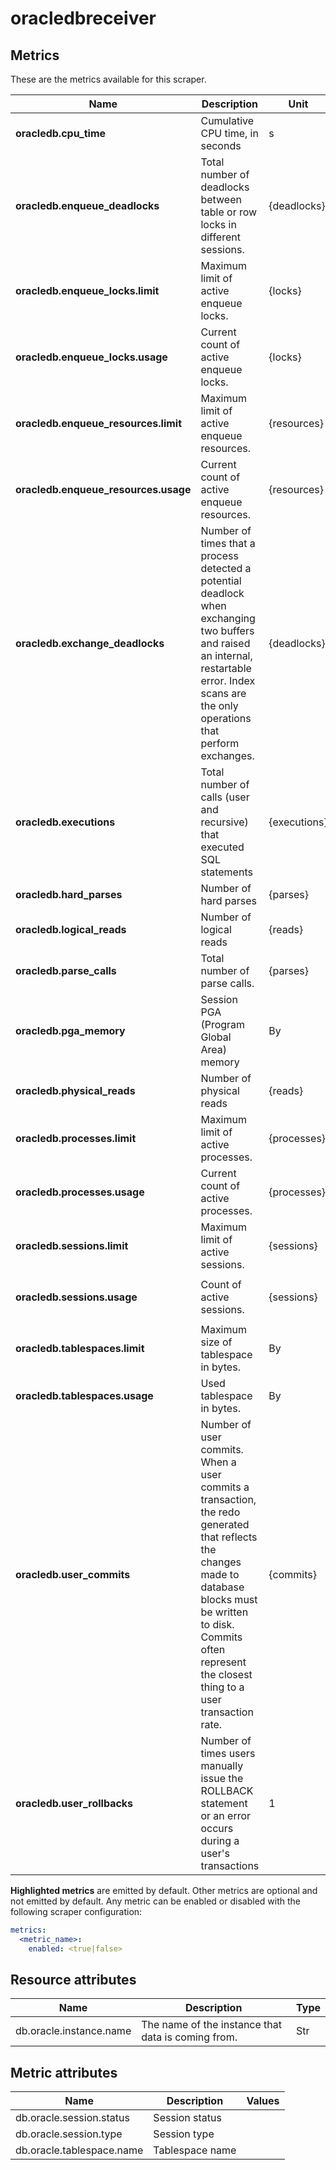 [comment]: <> (Code generated by mdatagen. DO NOT EDIT.)

# oracledbreceiver

## Metrics

These are the metrics available for this scraper.

| Name | Description | Unit | Type | Attributes |
| ---- | ----------- | ---- | ---- | ---------- |
| **oracledb.cpu_time** | Cumulative CPU time, in seconds | s | Sum(Double) | <ul> </ul> |
| **oracledb.enqueue_deadlocks** | Total number of deadlocks between table or row locks in different sessions. | {deadlocks} | Sum(Int) | <ul> </ul> |
| **oracledb.enqueue_locks.limit** | Maximum limit of active enqueue locks. | {locks} | Gauge(Int) | <ul> </ul> |
| **oracledb.enqueue_locks.usage** | Current count of active enqueue locks. | {locks} | Gauge(Int) | <ul> </ul> |
| **oracledb.enqueue_resources.limit** | Maximum limit of active enqueue resources. | {resources} | Gauge(Int) | <ul> </ul> |
| **oracledb.enqueue_resources.usage** | Current count of active enqueue resources. | {resources} | Gauge(Int) | <ul> </ul> |
| **oracledb.exchange_deadlocks** | Number of times that a process detected a potential deadlock when exchanging two buffers and raised an internal, restartable error. Index scans are the only operations that perform exchanges. | {deadlocks} | Sum(Int) | <ul> </ul> |
| **oracledb.executions** | Total number of calls (user and recursive) that executed SQL statements | {executions} | Sum(Int) | <ul> </ul> |
| **oracledb.hard_parses** | Number of hard parses | {parses} | Sum(Int) | <ul> </ul> |
| **oracledb.logical_reads** | Number of logical reads | {reads} | Sum(Int) | <ul> </ul> |
| **oracledb.parse_calls** | Total number of parse calls. | {parses} | Sum(Int) | <ul> </ul> |
| **oracledb.pga_memory** | Session PGA (Program Global Area) memory | By | Sum(Int) | <ul> </ul> |
| **oracledb.physical_reads** | Number of physical reads | {reads} | Sum(Int) | <ul> </ul> |
| **oracledb.processes.limit** | Maximum limit of active processes. | {processes} | Gauge(Int) | <ul> </ul> |
| **oracledb.processes.usage** | Current count of active processes. | {processes} | Gauge(Int) | <ul> </ul> |
| **oracledb.sessions.limit** | Maximum limit of active sessions. | {sessions} | Gauge(Int) | <ul> </ul> |
| **oracledb.sessions.usage** | Count of active sessions. | {sessions} | Gauge(Int) | <ul> <li>db.oracle.session.type</li> <li>db.oracle.session.status</li> </ul> |
| **oracledb.tablespaces.limit** | Maximum size of tablespace in bytes. | By | Gauge(Int) | <ul> <li>db.oracle.tablespace.name</li> </ul> |
| **oracledb.tablespaces.usage** | Used tablespace in bytes. | By | Gauge(Int) | <ul> <li>db.oracle.tablespace.name</li> </ul> |
| **oracledb.user_commits** | Number of user commits. When a user commits a transaction, the redo generated that reflects the changes made to database blocks must be written to disk. Commits often represent the closest thing to a user transaction rate. | {commits} | Sum(Int) | <ul> </ul> |
| **oracledb.user_rollbacks** | Number of times users manually issue the ROLLBACK statement or an error occurs during a user's transactions | 1 | Sum(Int) | <ul> </ul> |

**Highlighted metrics** are emitted by default. Other metrics are optional and not emitted by default.
Any metric can be enabled or disabled with the following scraper configuration:

```yaml
metrics:
  <metric_name>:
    enabled: <true|false>
```

## Resource attributes

| Name | Description | Type |
| ---- | ----------- | ---- |
| db.oracle.instance.name | The name of the instance that data is coming from. | Str |

## Metric attributes

| Name | Description | Values |
| ---- | ----------- | ------ |
| db.oracle.session.status | Session status |  |
| db.oracle.session.type | Session type |  |
| db.oracle.tablespace.name | Tablespace name |  |
